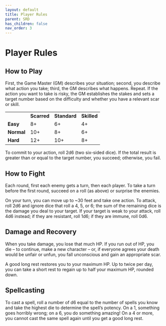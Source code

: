 ```yaml
---
layout: default
title: Player Rules
parent: SRD
has_children: false
nav_order: 3
---
```

# Player Rules

## How to Play

First, the Game Master (GM) describes your situation; second, you describe what action you take; third, the GM describes what happens. Repeat. If the action you want to take is risky, the GM establishes the stakes and sets a target number based on the difficulty and whether you have a relevant scar or skill.

|            |             |              |             |
| ---------- | ----------- | ------------ | ----------- |
|            | **Scarred** | **Standard** | **Skilled** |
| **Easy**   | 8+          | 6+           | 4+          |
| **Normal** | 10+         | 8+           | 6+          |
| **Hard**   | 12+         | 10+          | 8+          |

To commit to your action, roll 2d6 (two six-sided dice). If the total result is greater than or equal to the target number, you succeed; otherwise, you fail.

## How to Fight

Each round, first each enemy gets a turn, then each player. To take a turn before the first round, succeed on a roll (as above) or surprise the enemies.

On your turn, you can move up to ~30 feet and take one action. To attack, roll 2d6 and ignore dice that roll a 4, 5, or 6; the sum of the remaining dice is the damage you deal to your target. If your target is weak to your attack, roll 4d6 instead; if they are resistant, roll 1d6; if they are immune, roll 0d6.

## Damage and Recovery

When you take damage, you lose that much HP. If you run out of HP, you die – to continue, make a new character – or, if everyone agrees your death would be unfair or unfun, you fall unconscious and gain an appropriate scar.

A good long rest restores you to your maximum HP. Up to twice per day, you can take a short rest to regain up to half your maximum HP, rounded down.

## Spellcasting

To cast a spell, roll a number of d6 equal to the number of spells you know and take the highest die to determine the spell’s potency. On a 1, something goes horribly wrong; on a 6, you do something amazing! On a 4 or more, you cannot cast the same spell again until you get a good long rest.